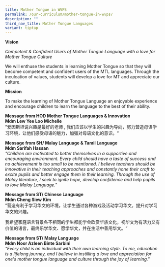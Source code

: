 ```yaml
---
title: Mother Tongue in WVPS
permalink: /our-curriculum/mother-tongue-in-wvps/
description: ""
third_nav_title: Mother Tongue Languages
variant: tiptap
---
```

<p><strong>Vision</strong>
</p>
<p><em>Competent &amp; Confident Users of Mother Tongue Language with a love for Mother Tongue Culture</em>
</p>
<p>We will enthuse the students in learning Mother Tongue so that they will
become competent and confident users of the MTL languages. Through the
inculcation of values, students will develop a love for MT and appreciate
our culture.</p>
<p><strong>Mission</strong>
</p>
<p>To make the learning of Mother Tongue Language an enjoyable experience
and encourage children to learn the language to the best of their ability.</p>
<p><strong>Message from HOD Mother Tongue Languages &amp; Innovation<br>Mdm Lew Yee Loo Michelle</strong> 
<br>”爱因斯坦说兴趣是最好的老师 , 我们应该以学生的兴趣为导向，努力营造母语学习环境，让他们感受母语的魅力，加强对母语文化的意识。“</p>
<p><strong>Message from SH/ Malay Language &amp; Tamil Language</strong>
<br><strong>Mdm Sarifah Hassan</strong> 
<br><em>"Children are motivated to better themselves in a supportive and encouraging environment. Every child should have a taste of success and no achievement is too small to be mentioned. I believe teachers should be innovative in their teaching approaches and constantly hone their craft to excite pupils and better engage them in their learning. Through the use of Malay literature, I seek to ignite hope, develop confidence and help pupils to love Malay Language."</em>
</p>
<p><strong>Message from ST/ Chinese Language<br>Mdm Cheng Siew Kim</strong>
<br>”营造有利于学习华文的环境，让学生通过各种游戏及活动学习华文，提升对学习华文的兴趣。 &nbsp;</p>
<p>我希望家庭语言背景各不相同的学生都能学会欣赏华族文化，视华文为有活力又有价值的语言，最终乐学华文、愿学华文，并在生活中善用华文。“</p>
<p><strong>Message from ST/ Malay Language<br>Mdm Noor Azleen Binte Sarbini</strong> 
<br><em>"Every child is an individual with their own learning style. To me, education is a lifelong journey, and I believe in instilling a love and appreciation for one's mother tongue language and culture through the joy of learning."</em>
</p>